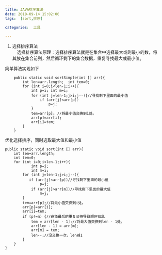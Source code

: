 ```yaml
---
title: JAVA排序算法      
date: 2018-09-14 15:02:06   
tags:  [sort,排序]     
      
categories:  工具

---
```

1. 选择排序算法    
&nbsp;&nbsp;&nbsp;&nbsp;选择排序算法原理：选择排序算法就是在集合中选择最大或则最小的数，将其放在集合前列，然后循环剩下的集合数据，重复寻找最大或最小值。  

简单算法实现如下

		public static void sortSimple(int [] arr){
	        int len=arr.length;  int tem=0;
	        for (int i=0;i<len-1;i++){
	            int p=i; int m=i;
	            for (int j=len-1;j>i;j--){//寻找剩下里面的最小值
	                if (arr[j]<arr[p])
	                    p=j;
	            }
	            tem=arr[p]; //将最小值交换到i处。
	            arr[p]=arr[i];
	            arr[i]=tem;
	        }
    	}
	

优化选择排序，同时选取最大值和最小值

	public static void sort(int [] arr){
        int len=arr.length;
        int tem=0;
        for (int i=0;i<len-1;i++){
                int p=i;
                int m=i;
            for (int j=len-1;j>i;j--){
               if (arr[j]<arr[p])//寻找剩下里面的最小值
                    p=j;
                if (arr[j]>arr[m])//寻找剩下里面的最大值
                    m=j;
            }
            tem=arr[p];//将最小值交换到i处。
            arr[p]=arr[i];
            arr[i]=tem;
            if (p!=m) {//避免最后的重复交换导致顺序错乱
                tem = arr[len - 1];//将最大值交换到len - 1处。
                arr[len - 1] = arr[m];
                arr[m] = tem;
                len--;//没交换一次，len减1
            }
        }
    }







